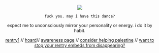<div align="center">
  
![](https://komarev.com/ghpvc/?username=drugstoreromance&color=blueviolet)

</div>

<div align="center">
  
` fuck you. may i have this dance? `

</div>

<div align="center">

expect me to unconsciously mirror your personality or energy. i do it by habit.
</div>

<div align="center">

[rentry1](https://rentry.co/gambledprayers) // [hoard](https://rentry.co/nakohoard)// [awareness page](https://rentry.co/uyghurawareness) // [consider helping palestine](https://arab.org/click-to-help/palestine/)  // [want to stop your rentry embeds from disappearing?](https://imgbb.com)

</div>
